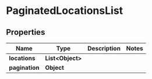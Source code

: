 

# PaginatedLocationsList

## Properties

Name | Type | Description | Notes
------------ | ------------- | ------------- | -------------
**locations** | **List&lt;Object&gt;** |  | 
**pagination** | **Object** |  | 




